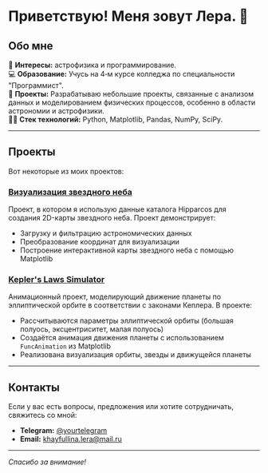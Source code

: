 # Приветствую! Меня зовут Лера. 🚀

## Обо мне 
🔭 **Интересы:** астрофизика и программирование.  
💻 **Образование:** Учусь на 4‑м курсе колледжа по специальности "Программист".  
🌌 **Проекты:** Разрабатываю небольшие проекты, связанные с анализом данных и моделированием физических процессов, особенно в области астрономии и астрофизики.  
👨‍💻 **Стек технологий:** Python, Matplotlib, Pandas, NumPy, SciPy.  

---

## Проекты
Вот некоторые из моих проектов:

### [Визуализация звездного неба](https://github.com/jukuwoshintani/sky_map)
Проект, в котором я использую данные каталога Hipparcos для создания 2D-карты звездного неба. Проект демонстрирует:
- Загрузку и фильтрацию астрономических данных
- Преобразование координат для визуализации
- Построение интерактивной карты звездного неба с помощью Matplotlib

### [Kepler's Laws Simulator](https://github.com/yourusername/keplers_simulator)
Анимационный проект, моделирующий движение планеты по эллиптической орбите в соответствии с законами Кеплера. В проекте:
- Рассчитываются параметры эллиптической орбиты (большая полуось, эксцентриситет, малая полуось)
- Создаётся анимация движения планеты с использованием `FuncAnimation` из Matplotlib
- Реализована визуализация орбиты, звезды и движущейся планеты

---

## Контакты
Если у вас есть вопросы, предложения или хотите сотрудничать, свяжитесь со мной:

- **Telegram:** [@yourtelegram](https://t.me/jukuwoshintani)
- **Email:** [khayfullina.lera@mail.ru](khayfullina.lera@mail.ru)

---

*Спасибо за внимание!*

